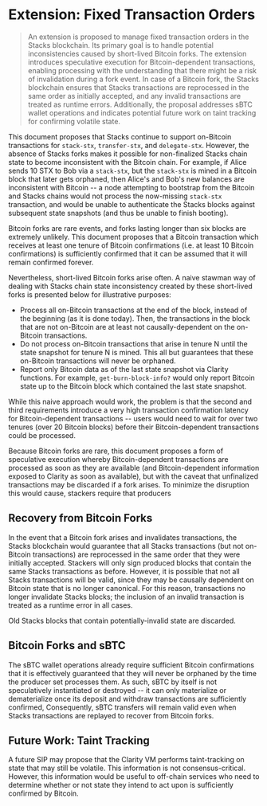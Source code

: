 # Extension: Fixed Transaction Orders

> An extension is proposed to manage fixed transaction orders in the Stacks blockchain. Its primary goal is to handle potential inconsistencies caused by short-lived Bitcoin forks. The extension introduces speculative execution for Bitcoin-dependent transactions, enabling processing with the understanding that there might be a risk of invalidation during a fork event. In case of a Bitcoin fork, the Stacks blockchain ensures that Stacks transactions are reprocessed in the same order as initially accepted, and any invalid transactions are treated as runtime errors. Additionally, the proposal addresses sBTC wallet operations and indicates potential future work on taint tracking for confirming volatile state.

This document proposes that Stacks continue to support on-Bitcoin transactions for `stack-stx`, `transfer-stx`, and `delegate-stx`. However, the absence of Stacks forks makes it possible for non-finalized Stacks chain state to become inconsistent with the Bitcoin chain. For example, if Alice sends 10 STX to Bob via a `stack-stx`, but the `stack-stx` is mined in a Bitcoin block that later gets orphaned, then Alice's and Bob's new balances are inconsistent with Bitcoin -- a node attempting to bootstrap from the Bitcoin and Stacks chains would not process the now-missing `stack-stx` transaction, and would be unable to authenticate the Stacks blocks against subsequent state snapshots (and thus be unable to finish booting).

Bitcoin forks are rare events, and forks lasting longer than six blocks are extremely unlikely. This document proposes that a Bitcoin transaction which receives at least one tenure of Bitcoin confirmations (i.e. at least 10 Bitcoin confirmations) is sufficiently confirmed that it can be assumed that it will remain confirmed forever.

Nevertheless, short-lived Bitcoin forks arise often. A naive stawman way of dealing with Stacks chain state inconsistency created by these short-lived forks is presented below for illustrative purposes:

- Process all on-Bitcoin transactions at the end of the block, instead of the beginning (as it is done today). Then, the transactions in the block that are not on-Bitcoin are at least not causally-dependent on the on-Bitcoin transactions.
- Do not process on-Bitcoin transactions that arise in tenure N until the state snapshot for tenure N is mined. This all but guarantees that these on-Bitcoin transactions will never be orphaned.
- Report only Bitcoin data as of the last state snapshot via Clarity functions. For example, `get-burn-block-info?` would only report Bitcoin state up to the Bitcoin block which contained the last state snapshot.

While this naive approach would work, the problem is that the second and third requirements introduce a very high transaction confirmation latency for Bitcoin-dependent transactions -- users would need to wait for over two tenures (over 20 Bitcoin blocks) before their Bitcoin-dependent transactions could be processed.

Because Bitcoin forks are rare, this document proposes a form of speculative execution whereby Bitcoin-dependent transactions are processed as soon as they are available (and Bitcoin-dependent information exposed to Clarity as soon as available), but with the caveat that unfinalized transactions may be discarded if a fork arises. To minimize the disruption this would cause, stackers require that producers

## Recovery from Bitcoin Forks

In the event that a Bitcoin fork arises and invalidates transactions, the Stacks blockchain would guarantee that all Stacks transactions (but not on-Bitcoin transactions) are reprocessed in the same order that they were initially accepted. Stackers will only sign produced blocks that contain the same Stacks transactions as before. However, it is possible that not all Stacks transactions will be valid, since they may be causally dependent on Bitcoin state that is no longer canonical. For this reason, transactions no longer invalidate Stacks blocks; the inclusion of an invalid transaction is treated as a runtime error in all cases.

Old Stacks blocks that contain potentially-invalid state are discarded.

## Bitcoin Forks and sBTC

The sBTC wallet operations already require sufficient Bitcoin confirmations that it is effectively guaranteed that they will never be orphaned by the time the producer set processes them. As such, sBTC by itself is not speculatively instantiated or destroyed -- it can only materialize or dematerialize once its deposit and withdraw transactions are sufficiently confirmed, Consequently, sBTC transfers will remain valid even when Stacks transactions are replayed to recover from Bitcoin forks.

## Future Work: Taint Tracking

A future SIP may propose that the Clarity VM performs taint-tracking on state that may still be volatile. This information is not consensus-critical. However, this information would be useful to off-chain services who need to determine whether or not state they intend to act upon is sufficiently confirmed by Bitcoin.
